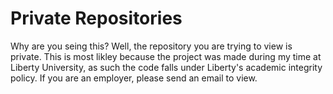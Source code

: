 # Private Repositories

Why are you seing this?
Well, the repository you are trying to view is private. This is most likley because the project was made during my time at Liberty University, as such the code falls under Liberty's academic integrity policy. If you are an employer, please send an email to view.
